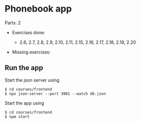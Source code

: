 Phonebook app
===========

Parts: 2


- Exercises done:
    - 2.6, 2.7, 2.8, 2.9, 2.10, 2.11, 2.15, 2.16, 2.17, 2.18, 2.19, 2.20

- Missing exercises:


## Run the app
Start the json server using

```
$ cd courses/frontend
$ npx json-server --port 3001 --watch db.json
```

Start the app using
```
$ cd courses/frontend
$ npm start
```
